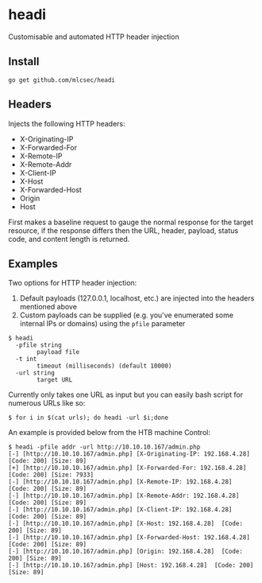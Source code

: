 # headi
Customisable and automated HTTP header injection

## Install
```
go get github.com/mlcsec/headi
```

## Headers
Injects the following HTTP headers:
* X-Originating-IP
* X-Forwarded-For
* X-Remote-IP
* X-Remote-Addr
* X-Client-IP
* X-Host
* X-Forwarded-Host
* Origin
* Host

First makes a baseline request to gauge the normal response for the target resource, if the response differs then the URL, header, payload, status code, and content length is returned.


## Examples
Two options for HTTP header injection:

1. Default payloads (127.0.0.1, localhost, etc.) are injected into the headers mentioned above
2. Custom payloads can be supplied (e.g. you've enumerated some internal IPs or domains) using the `pfile` parameter

```
$ headi
  -pfile string
    	payload file
  -t int
    	timeout (milliseconds) (default 10000)
  -url string
    	target URL
```
Currently only takes one URL as input but you can easily bash script for numerous URLs like so:
```
$ for i in $(cat urls); do headi -url $i;done
```
An example is provided below from the HTB machine Control:
```
$ headi -pfile addr -url http://10.10.10.167/admin.php
[-] [http://10.10.10.167/admin.php] [X-Originating-IP: 192.168.4.28]  [Code: 200] [Size: 89]
[+] [http://10.10.10.167/admin.php] [X-Forwarded-For: 192.168.4.28]  [Code: 200] [Size: 7933]
[-] [http://10.10.10.167/admin.php] [X-Remote-IP: 192.168.4.28]  [Code: 200] [Size: 89]
[-] [http://10.10.10.167/admin.php] [X-Remote-Addr: 192.168.4.28]  [Code: 200] [Size: 89]
[-] [http://10.10.10.167/admin.php] [X-Client-IP: 192.168.4.28]  [Code: 200] [Size: 89]
[-] [http://10.10.10.167/admin.php] [X-Host: 192.168.4.28]  [Code: 200] [Size: 89]
[-] [http://10.10.10.167/admin.php] [X-Forwarded-Host: 192.168.4.28]  [Code: 200] [Size: 89]
[-] [http://10.10.10.167/admin.php] [Origin: 192.168.4.28]  [Code: 200] [Size: 89]
[-] [http://10.10.10.167/admin.php] [Host: 192.168.4.28]  [Code: 200] [Size: 89]
```
